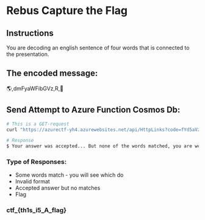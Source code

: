 # Rebus Capture the Flag
## Instructions
You are decoding an english sentence of four words that is connected to the presentation.

## The encoded message:
🌎,dmFyaWFibGVz,R,🧊

## Send Attempt to Azure Function Cosmos Db:

```bash
# This is a GET-request
curl "https://azurectf-yh4.azurewebsites.net/api/HttpLinks?code=fYd5aVzdRWhNNqc4UKyNwN6nfLd0rzzZf9WBJGV2Sqtxp1mIOO/waw==&name=Bobban&answer=my,answer,is,smart"

# Response
$ Your answer was accepted... But none of the words matched, you are welcome to try again!
```

### Type of Responses:

- Some words match - you will see which do
- Invalid format
- Accepted answer but no matches
- Flag
### ctf_{th1s_i5_A_flag}
